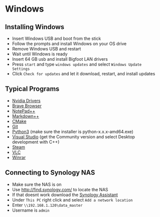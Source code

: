 # Windows

## Installing Windows

- Insert Windows USB and boot from the stick
- Follow the prompts and install Windows on your OS drive
- Remove Windows USB and restart
- Wait until Windows is ready
- Insert 64 GB usb and install Bigfoot LAN drivers
- Press `start` and type `windows updates` and select `Windows Update Settings`
- Click `Check for updates` and let it download, restart, and install updates

## Typical Programs

- [Nvidia Drivers](https://www.nvidia.com/Download/index.aspx)
- [Brave Browser](https://brave.com/)
- [NotePad++](https://notepad-plus-plus.org/downloads/)
- [Markdown++](https://github.com/Edditoria/markdown-plus-plus)
- [CMake](https://cmake.org/download/)
- [Git](https://git-scm.com/downloads)
- [Python3](https://www.python.org/downloads/) (make sure the installer is python-x.x.x-amd64.exe)
- [Visual Studio](https://visualstudio.microsoft.com/downloads/) (get the Community version and select Desktop development with C++)
- [Steam](https://store.steampowered.com/about/)
- [VLC](https://www.videolan.org/vlc/download-windows.html)
- [Winrar](https://www.rarlab.com/download.htm)

## Connecting to Synology NAS

- Make sure the NAS is on
- Use <http://find.synology.com/> to locate the NAS
- If that doesnt work download the [Synology Assistant](https://www.synology.com/en-us/support/download/DS218+#utilities)
- Under `This PC` right click and select `Add a network location`
- Enter `\\192.168.1.120\data_master`
- Username is `admin`
